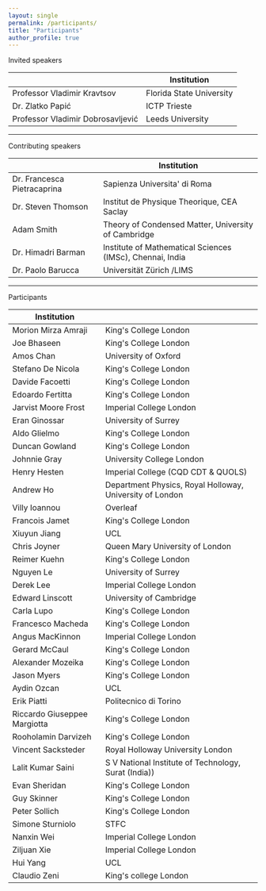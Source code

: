 ```yaml
---
layout: single
permalink: /participants/
title: "Participants"
author_profile: true
---
```

Invited speakers

|                                   | Institution              |
|-----------------------------------|--------------------------|
| Professor Vladimir Kravtsov       | Florida State University |
| Dr. Zlatko Papić                  | ICTP Trieste             |
| Professor Vladimir Dobrosavljević | Leeds University         |

---
Contributing speakers

|                             | Institution                                               |
|-----------------------------|-----------------------------------------------------------|
| Dr. Francesca Pietracaprina | Sapienza Universita' di Roma                              |
| Dr. Steven Thomson          | Institut de Physique Theorique, CEA Saclay                |
| Adam Smith                  | Theory of Condensed Matter, University of Cambridge       |
| Dr. Himadri Barman          | Institute of Mathematical Sciences (IMSc), Chennai, India |
| Dr. Paolo Barucca           | Universität Zürich /LIMS                                  |

---
Participants

| Institution                  |                                                          |
|------------------------------|----------------------------------------------------------|
| Morion Mirza Amraji          | King's College London                                    |
| Joe Bhaseen                  | King's College London                                    |
| Amos Chan                    | University of Oxford                                     |
| Stefano De Nicola            | King's College London                                    |
| Davide Facoetti              | King's College London                                    |
| Edoardo Fertitta             | King's College London                                    |
| Jarvist Moore Frost          | Imperial College London                                  |
| Eran Ginossar                | University of Surrey                                     |
| Aldo Glielmo                 | King's College London                                    |
| Duncan Gowland               | King's College London                                    |
| Johnnie Gray                 | University College London                                |
| Henry Hesten                 | Imperial College (CQD CDT & QUOLS)                       |
| Andrew Ho                    | Department Physics, Royal Holloway, University of London |
| Villy Ioannou                | Overleaf                                                 |
| Francois Jamet               | King's College London                                    |
| Xiuyun Jiang                 | UCL                                                      |
| Chris Joyner                 | Queen Mary University of London                          |
| Reimer Kuehn                 | King's College London                                    |
| Nguyen Le                    | University of Surrey                                     |
| Derek Lee                    | Imperial College London                                  |
| Edward Linscott              | University of Cambridge                                  |
| Carla Lupo                   | King's College London                                    |
| Francesco Macheda            | King's College London                                    |
| Angus MacKinnon              | Imperial College London                                  |
| Gerard McCaul                | King's College London                                    |
| Alexander Mozeika            | King's College London                                    |
| Jason Myers                  | King's College London                                    |
| Aydin Ozcan                  | UCL                                                      |
| Erik Piatti                  | Politecnico di Torino                                    |
| Riccardo Giuseppee Margiotta | King's College London                                    |
| Rooholamin Darvizeh          | King's College London                                    |
| Vincent Sacksteder           | Royal Holloway University London                         |
| Lalit Kumar Saini            | S V National Institute of Technology, Surat (India))     |
| Evan Sheridan                | King's College London                                    |
| Guy Skinner                  | King's College London                                    |
| Peter Sollich                | King's College London                                    |
| Simone Sturniolo             | STFC                                                     |
| Nanxin Wei                   | Imperial College London                                  |
| Ziljuan Xie                  | Imperial College London                                  |
| Hui Yang                     | UCL                                                      |
| Claudio Zeni                 | King's college London                                    |
